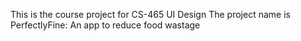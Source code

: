 This is the course project for CS-465 UI Design
The project name is PerfectlyFine: An app to reduce food wastage
